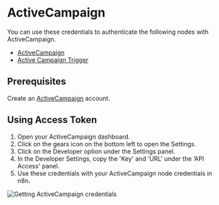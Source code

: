 # ActiveCampaign

You can use these credentials to authenticate the following nodes with ActiveCampaign.

- [ActiveCampaign](/integrations/nodes/n8n-nodes-base.activeCampaign/)
- [Active Campaign Trigger](/integrations/trigger-nodes/n8n-nodes-base.activeCampaignTrigger/)


## Prerequisites

Create an [ActiveCampaign](https://www.activecampaign.com/) account.

## Using Access Token

1. Open your ActiveCampaign dashboard.
2. Click on the gears icon on the bottom left to open the Settings.
3. Click on the Developer option under the Settings panel.
4. In the Developer Settings, copy the 'Key' and 'URL' under the ‘API Access' panel.
5. Use these credentials with your ActiveCampaign node credentials in n8n.


![Getting ActiveCampaign credentials](/_images/integrations/credentials/activecampaign/using-access-token.gif)
